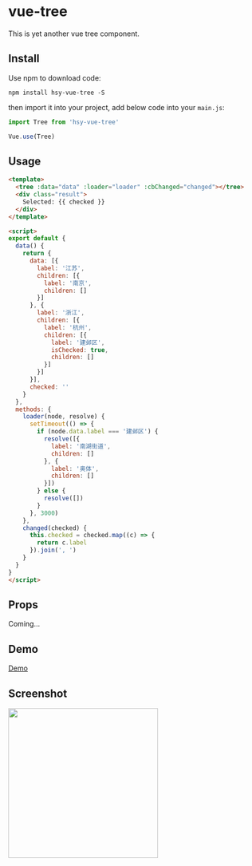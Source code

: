 # vue-tree

This is yet another vue tree component.

## Install

Use npm to download code:

```
npm install hsy-vue-tree -S
```

then import it into your project, add below code into your `main.js`:

```js
import Tree from 'hsy-vue-tree'

Vue.use(Tree)
```

## Usage

```html
<template>
  <tree :data="data" :loader="loader" :cbChanged="changed"></tree>
  <div class="result">
    Selected: {{ checked }}
  </div>
</template>

<script>
export default {
  data() {
    return {
      data: [{
        label: '江苏',
        children: [{
          label: '南京',
          children: []
        }]
      }, {
        label: '浙江',
        children: [{
          label: '杭州',
          children: [{
            label: '建邺区',
            isChecked: true,
            children: []
          }]
        }]
      }],
      checked: ''
    }
  },
  methods: {
    loader(node, resolve) {
      setTimeout(() => {
        if (node.data.label === '建邺区') {
          resolve([{
            label: '南湖街道',
            children: []
          }, {
            label: '奥体',
            children: []
          }])
        } else {
          resolve([])
        }
      }, 3000)
    },
    changed(checked) {
      this.checked = checked.map((c) => {
        return c.label
      }).join(', ')
    }
  }
}
</script>
```

## Props

Coming...


## Demo

[Demo](http://vue-demo.hsiaosiyuan.com/#/tree)

## Screenshot

<img src="http://og9g58alt.bkt.clouddn.com/tree.png" width="300">
